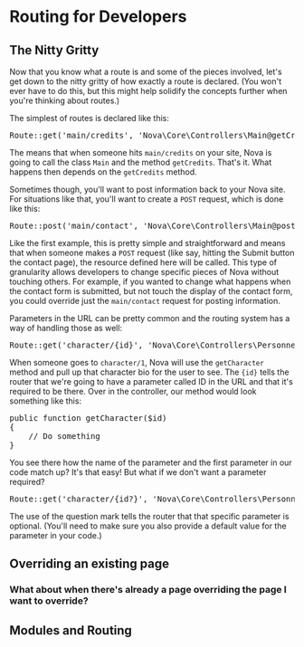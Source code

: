 # Routing for Developers

## The Nitty Gritty

Now that you know what a route is and some of the pieces involved, let's get down to the nitty gritty of how exactly a route is declared. (You won't ever have to do this, but this might help solidify the concepts further when you're thinking about routes.)

The simplest of routes is declared like this:

<pre>Route::get('main/credits', 'Nova\Core\Controllers\Main@getCredits');</pre>

The means that when someone hits `main/credits` on your site, Nova is going to call the class `Main` and the method `getCredits`. That's it. What happens then depends on the `getCredits` method.

Sometimes though, you'll want to post information back to your Nova site. For situations like that, you'll want to create a `POST` request, which is done like this:

<pre>Route::post('main/contact', 'Nova\Core\Controllers\Main@postContact');</pre>

Like the first example, this is pretty simple and straightforward and means that when someone makes a `POST` request (like say, hitting the Submit button the contact page), the resource defined here will be called. This type of granularity allows developers to change specific pieces of Nova without touching others. For example, if you wanted to change what happens when the contact form is submitted, but not touch the display of the contact form, you could override just the `main/contact` request for posting information.

Parameters in the URL can be pretty common and the routing system has a way of handling those as well:

<pre>Route::get('character/{id}', 'Nova\Core\Controllers\Personnel@getCharacter');</pre>

When someone goes to `character/1`, Nova will use the `getCharacter` method and pull up that character bio for the user to see. The `{id}` tells the router that we're going to have a parameter called ID in the URL and that it's required to be there. Over in the controller, our method would look something like this:

<pre>public function getCharacter($id)
{
	// Do something
}</pre>

You see there how the name of the parameter and the first parameter in our code match up? It's that easy! But what if we don't want a parameter required?

<pre>Route::get('character/{id?}', 'Nova\Core\Controllers\Personnel@getCharacter');</pre>

The use of the question mark tells the router that that specific parameter is optional. (You'll need to make sure you also provide a default value for the parameter in your code.)

## Overriding an existing page

### What about when there's already a page overriding the page I want to override?

## Modules and Routing